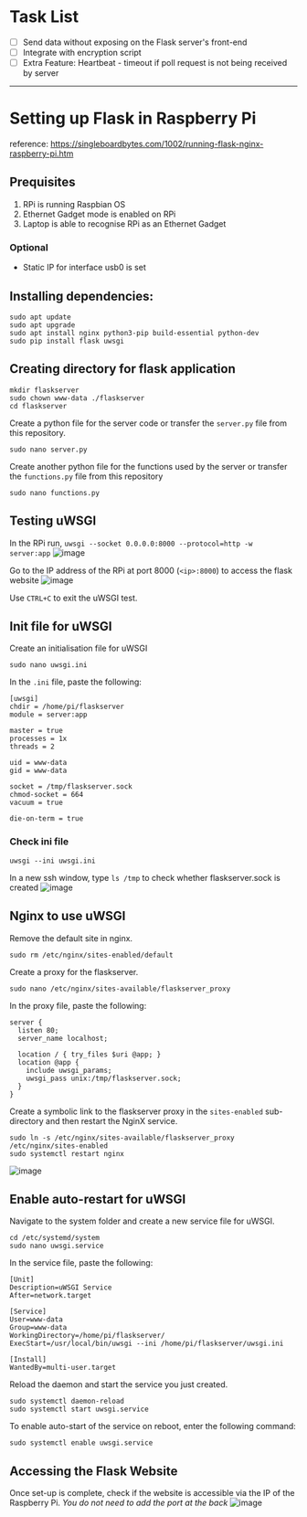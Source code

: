 # Task List
- [ ] Send data without exposing on the Flask server's front-end
- [ ] Integrate with encryption script
- [ ] Extra Feature: Heartbeat - timeout if poll request is not being received by server

---

# Setting up Flask in Raspberry Pi
reference: https://singleboardbytes.com/1002/running-flask-nginx-raspberry-pi.htm

## Prequisites
1. RPi is running Raspbian OS
2. Ethernet Gadget mode is enabled on RPi
3. Laptop is able to recognise RPi as an Ethernet Gadget
### Optional
- Static IP for interface usb0 is set

## Installing dependencies:
```
sudo apt update
sudo apt upgrade
sudo apt install nginx python3-pip build-essential python-dev
sudo pip install flask uwsgi
```

## Creating directory for flask application
```
mkdir flaskserver
sudo chown www-data ./flaskserver
cd flaskserver
```
Create a python file for the server code or transfer the `server.py` file from this repository.
```
sudo nano server.py
```
Create another python file for the functions used by the server or transfer the `functions.py` file from this repository
```
sudo nano functions.py
```

## Testing uWSGI
In the RPi run, `uwsgi --socket 0.0.0.0:8000 --protocol=http -w server:app`
![image](https://user-images.githubusercontent.com/44192542/178711309-9a0ca72b-d7f4-423f-a613-fc48b8c9848d.png)

Go to the IP address of the RPi at port 8000 (`<ip>:8000`) to access the flask website
![image](https://user-images.githubusercontent.com/44192542/178711355-45387793-2e5a-477b-903d-26ac616eb494.png)

Use `CTRL+C` to exit the uWSGI test.

## Init file for uWSGI
Create an initialisation file for uWSGI
```
sudo nano uwsgi.ini
```
In the `.ini` file, paste the following:
```
[uwsgi]
chdir = /home/pi/flaskserver
module = server:app

master = true
processes = 1x
threads = 2

uid = www-data
gid = www-data

socket = /tmp/flaskserver.sock
chmod-socket = 664
vacuum = true

die-on-term = true
```

### Check ini file
```
uwsgi --ini uwsgi.ini
```
In a new ssh window, type `ls /tmp` to check whether flaskserver.sock is created
![image](https://user-images.githubusercontent.com/44192542/178710569-492c9c50-7b16-4afb-a4b0-c745c12043dd.png)

## Nginx to use uWSGI
Remove the default site in nginx.
```
sudo rm /etc/nginx/sites-enabled/default
```
Create a proxy for the flaskserver.
```
sudo nano /etc/nginx/sites-available/flaskserver_proxy
```
In the proxy file, paste the following:
```
server {
  listen 80;
  server_name localhost;

  location / { try_files $uri @app; }
  location @app {
    include uwsgi_params;
    uwsgi_pass unix:/tmp/flaskserver.sock;
  }
}
```
Create a symbolic link to the flaskserver proxy in the `sites-enabled` sub-directory and then restart the NginX service.
```
sudo ln -s /etc/nginx/sites-available/flaskserver_proxy /etc/nginx/sites-enabled
sudo systemctl restart nginx
```
![image](https://user-images.githubusercontent.com/44192542/178710717-653a0cd5-75cd-498e-90dd-500abead6e34.png)


## Enable auto-restart for uWSGI
Navigate to the system folder and create a new service file for uWSGI.
```
cd /etc/systemd/system
sudo nano uwsgi.service
```
In the service file, paste the following:
```
[Unit]
Description=uWSGI Service
After=network.target

[Service]
User=www-data
Group=www-data
WorkingDirectory=/home/pi/flaskserver/
ExecStart=/usr/local/bin/uwsgi --ini /home/pi/flaskserver/uwsgi.ini

[Install]
WantedBy=multi-user.target
```
Reload the daemon and start the service you just created.
```
sudo systemctl daemon-reload
sudo systemctl start uwsgi.service
```
To enable auto-start of the service on reboot, enter the following command:
```
sudo systemctl enable uwsgi.service
```

## Accessing the Flask Website
Once set-up is complete, check if the website is accessible via the IP of the Raspberry Pi. *You do not need to add the port at the back*
![image](https://user-images.githubusercontent.com/44192542/178711077-8cfdd059-6798-487c-82d5-abfe3bc32b55.png)

